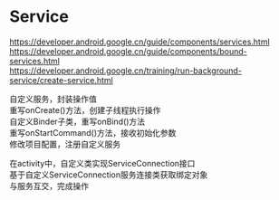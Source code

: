 # Service
https://developer.android.google.cn/guide/components/services.html  
https://developer.android.google.cn/guide/components/bound-services.html  
https://developer.android.google.cn/training/run-background-service/create-service.html  

自定义服务，封装操作值  
重写onCreate()方法，创建子线程执行操作  
自定义Binder子类，重写onBind()方法  
重写onStartCommand()方法，接收初始化参数  
修改项目配置，注册自定义服务  

在activity中，自定义类实现ServiceConnection接口  
基于自定义ServiceConnection服务连接类获取绑定对象  
与服务互交，完成操作  